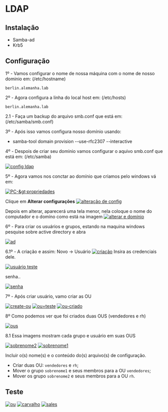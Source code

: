# LDAP

## Instalação

- Samba-ad
- Krb5

## Configuração

1º - Vamos configurar o nome de nossa máquina com o nome de nosso dominio em: (/etc/hostname)

    berlin.alemanha.lab

2º - Agora configura a linha do local host em: (/etc/hosts)

    berlin.alemanha.lab

2.1 - Faça um backup do arquivo smb.conf que está em: (/etc/samba/smb.conf)

3º - Após isso vamos configura nosso domínio usando:

-   samba-tool domain provision --use-rfc2307 --interactive

4º - Despois de criar seu dominio vamos configurar o aquivo smb.conf que está em: (/etc/samba)

[![config ldap](https://i.im.ge/2023/12/29/xxkqVy.config-ldap.jpg)](https://im.ge/i/xxkqVy)

5º - Agora vamos nos conctar ao domínio que criamos pelo windows vá em:

[![PC-&amp;gt;propriedades](https://i.im.ge/2023/12/29/xxUqWG.PC-propriedades.jpg)](https://im.ge/i/xxUqWG)

Clique em **Alterar configurações**
[![alteração de config](https://i.im.ge/2023/12/29/xxU7ha.alteracao-de-config.jpg)](https://im.ge/i/xxU7ha)

Depois em alterar, aparecerá uma tela menor, nela coloque o nome do computador e o domíno como está na imagem
[![alterar e domínio](https://i.im.ge/2023/12/29/xxUaox.alterar-e-dominio.jpg)](https://im.ge/i/xxUaox)

6º - Para criar os usuários e grupos, estando na maquina windows pesquise sobre active directory e abra

[![ad](https://i.im.ge/2023/12/29/xxU6h8.ad.jpg)](https://im.ge/i/xxU6h8)

6.1º - A criação e assim: Novo -> Usuário
[![criação](https://i.im.ge/2023/12/29/xxUcXP.criacao.jpg)](https://im.ge/i/xxUcXP)
Insira as credenciais dele.

[![usuário teste](https://i.im.ge/2023/12/29/xxUYZp.usuario-teste.jpg)](https://im.ge/i/xxUYZp)

senha..

[![senha](https://i.im.ge/2023/12/29/xxU3wq.senha.jpg)](https://im.ge/i/xxU3wq)

7º - Após criar usuário, vamo criar as OU

[![create-ou](https://i.im.ge/2023/12/29/xxpjfa.create-ou.jpg)](https://im.ge/i/xxpjfa)
[![ou=teste](https://i.im.ge/2023/12/29/xxp5SG.outeste.jpg)](https://im.ge/i/xxp5SG)
[![ou-criado](https://i.im.ge/2023/12/29/xxp9Nx.ou-criado.jpg)](https://im.ge/i/xxp9Nx)

8º Como podemos ver que foi criados duas OUS (vendedores e rh)

[![ous](https://i.im.ge/2023/12/29/xxvzB6.ous.jpg)](https://im.ge/i/xxvzB6)

8.1 Essa imagens mostram cada grupo e usuário em suas OUS

[![sobrenome2](https://i.im.ge/2023/12/29/xxnvFX.sobrenome2.jpg)](https://im.ge/i/xxnvFX)
[![sobrenome1](https://i.im.ge/2023/12/29/xxnJ98.sobrenome1.jpg)](https://im.ge/i/xxnJ98)

Incluir o(s) nome(s) e o conteúdo do(s) arquivo(s) de configuração.

- Criar duas OU: `vendedores` e `rh`;
- Mover o grupo `sobrenome1` e seus membros para a OU `vendedores`;
- Mover os grupo `sobrenome2` e seus membros para a OU `rh`.

## Teste

[![ou](https://i.im.ge/2023/12/22/xuDrQT.ou.jpg)](https://im.ge/i/xuDrQT)
[![carvalho](https://i.im.ge/2023/12/22/xuDX80.carvalho.jpg)](https://im.ge/i/xuDX80)
[![sales](https://i.im.ge/2023/12/22/xuDo5W.sales.jpg)](https://im.ge/i/xuDo5W)
